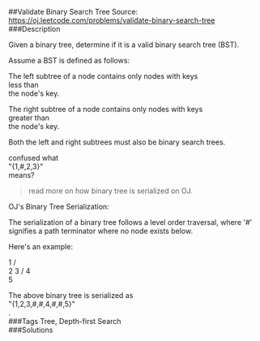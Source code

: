 ##Validate Binary Search Tree
Source: https://oj.leetcode.com/problems/validate-binary-search-tree  
###Description

                

Given a binary tree, determine if it is a valid binary search tree (BST).
  


  

Assume a BST is defined as follows:
  

  
The left subtree of a node contains only nodes with keys   
less than  
 the node's key.  

  
The right subtree of a node contains only nodes with keys   
greater than  
 the node's key.  

  
Both the left and right subtrees must also be binary search trees.  

  



  
confused what   
"{1,#,2,3}"  
 means?   
> read more on how binary tree is serialized on OJ.  


  
OJ's Binary Tree Serialization:  

  

The serialization of a binary tree follows a level order traversal, where '#' signifies a path terminator where no node exists below.
  

  

Here's an example:  

  

   1
  / \
 2   3
    /
   4
    \
     5
  

The above binary tree is serialized as   
"{1,2,3,#,#,4,#,#,5}"  
.  
###Tags
Tree, Depth-first Search  
###Solutions